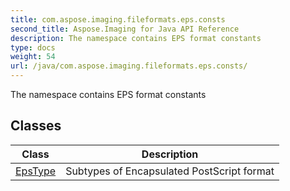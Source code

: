 ```yaml
---
title: com.aspose.imaging.fileformats.eps.consts
second_title: Aspose.Imaging for Java API Reference
description: The namespace contains EPS format constants
type: docs
weight: 54
url: /java/com.aspose.imaging.fileformats.eps.consts/
---
```


The namespace contains EPS format constants


## Classes

| Class | Description |
| --- | --- |
| [EpsType](../com.aspose.imaging.fileformats.eps.consts/epstype) | Subtypes of Encapsulated PostScript format |
